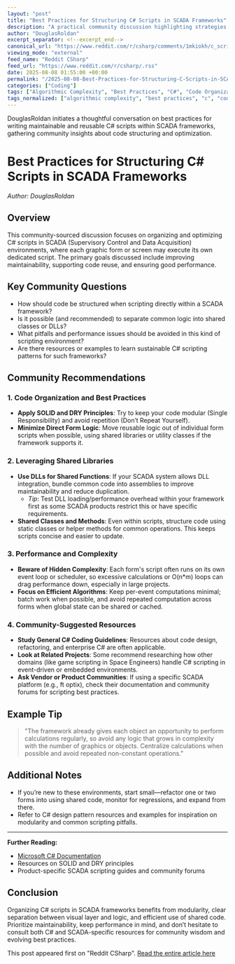 ```yaml
---
layout: "post"
title: "Best Practices for Structuring C# Scripts in SCADA Frameworks"
description: "A practical community discussion highlighting strategies and advice for organizing C# scripts within SCADA frameworks. Covers maintainability, reusability, performance, applying core design principles, using shared libraries or DLLs, and considerations around algorithmic complexity and optimization in industrial environments."
author: "DouglasRoldan"
excerpt_separator: <!--excerpt_end-->
canonical_url: "https://www.reddit.com/r/csharp/comments/1mkiokh/c_script_best_practices/"
viewing_mode: "external"
feed_name: "Reddit CSharp"
feed_url: "https://www.reddit.com/r/csharp/.rss"
date: 2025-08-08 01:55:00 +00:00
permalink: "/2025-08-08-Best-Practices-for-Structuring-C-Scripts-in-SCADA-Frameworks.html"
categories: ["Coding"]
tags: ["Algorithmic Complexity", "Best Practices", "C#", "Code Organization", "Coding", "Community", "DLL", "DRY", "Maintainability", "Performance", "Reusability", "SCADA", "Scripting", "Shared Libraries", "SOLID"]
tags_normalized: ["algorithmic complexity", "best practices", "c", "code organization", "coding", "community", "dll", "dry", "maintainability", "performance", "reusability", "scada", "scripting", "shared libraries", "solid"]
---
```


DouglasRoldan initiates a thoughtful conversation on best practices for writing maintainable and reusable C# scripts within SCADA frameworks, gathering community insights about code structuring and optimization.<!--excerpt_end-->

# Best Practices for Structuring C# Scripts in SCADA Frameworks

*Author: DouglasRoldan*

## Overview

This community-sourced discussion focuses on organizing and optimizing C# scripts in SCADA (Supervisory Control and Data Acquisition) environments, where each graphic form or screen may execute its own dedicated script. The primary goals discussed include improving maintainability, supporting code reuse, and ensuring good performance.

## Key Community Questions

- How should code be structured when scripting directly within a SCADA framework?
- Is it possible (and recommended) to separate common logic into shared classes or DLLs?
- What pitfalls and performance issues should be avoided in this kind of scripting environment?
- Are there resources or examples to learn sustainable C# scripting patterns for such frameworks?

## Community Recommendations

### 1. Code Organization and Best Practices

- **Apply SOLID and DRY Principles**: Try to keep your code modular (Single Responsibility) and avoid repetition (Don’t Repeat Yourself).
- **Minimize Direct Form Logic**: Move reusable logic out of individual form scripts when possible, using shared libraries or utility classes if the framework supports it.

### 2. Leveraging Shared Libraries

- **Use DLLs for Shared Functions**: If your SCADA system allows DLL integration, bundle common code into assemblies to improve maintainability and reduce duplication.
  - _Tip_: Test DLL loading/performance overhead within your framework first as some SCADA products restrict this or have specific requirements.
- **Shared Classes and Methods**: Even within scripts, structure code using static classes or helper methods for common operations. This keeps scripts concise and easier to update.

### 3. Performance and Complexity

- **Beware of Hidden Complexity**: Each form's script often runs on its own event loop or scheduler, so excessive calculations or O(n*m) loops can drag performance down, especially in large projects.
- **Focus on Efficient Algorithms**: Keep per-event computations minimal; batch work when possible, and avoid repeated computation across forms when global state can be shared or cached.

### 4. Community-Suggested Resources

- **Study General C# Coding Guidelines**: Resources about code design, refactoring, and enterprise C# are often applicable.
- **Look at Related Projects**: Some recommend researching how other domains (like game scripting in Space Engineers) handle C# scripting in event-driven or embedded environments.
- **Ask Vendor or Product Communities**: If using a specific SCADA platform (e.g., ft optix), check their documentation and community forums for scripting best practices.

## Example Tip

> "The framework already gives each object an opportunity to perform calculations regularly, so avoid any logic that grows in complexity with the number of graphics or objects. Centralize calculations when possible and avoid repeated non-constant operations."

## Additional Notes

- If you’re new to these environments, start small—refactor one or two forms into using shared code, monitor for regressions, and expand from there.
- Refer to C# design pattern resources and examples for inspiration on modularity and common scripting pitfalls.

---
**Further Reading:**

- [Microsoft C# Documentation](https://learn.microsoft.com/en-us/dotnet/csharp/)
- Resources on SOLID and DRY principles
- Product-specific SCADA scripting guides and community forums

## Conclusion

Organizing C# scripts in SCADA frameworks benefits from modularity, clear separation between visual layer and logic, and efficient use of shared code. Prioritize maintainability, keep performance in mind, and don’t hesitate to consult both C# and SCADA-specific resources for community wisdom and evolving best practices.

This post appeared first on "Reddit CSharp". [Read the entire article here](https://www.reddit.com/r/csharp/comments/1mkiokh/c_script_best_practices/)
